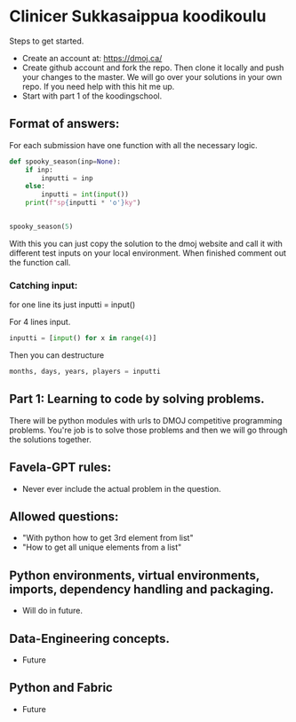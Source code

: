 # Clinicer Sukkasaippua koodikoulu

Steps to get started.

- Create an account at: https://dmoj.ca/
- Create github account and fork the repo. Then clone it locally and push your changes to the master. We will go over your solutions in your own repo. If you need help with this hit me up.
- Start with part 1 of the koodingschool.

## Format of answers:

For each submission have one function with all the necessary logic.

```python
def spooky_season(inp=None):
    if inp:
        inputti = inp
    else:
        inputti = int(input())
    print(f"sp{inputti * 'o'}ky")


spooky_season(5)

```
With this you can just copy the solution to the dmoj website and call it with different test inputs on your local environment.
When finished comment out the function call.

### Catching input:

for one line its just inputti = input()

For 4 lines input.
```python
inputti = [input() for x in range(4)]
```

Then you can destructure
```python
months, days, years, players = inputti
```

## Part 1: Learning to code by solving problems.

There will be python modules with urls to DMOJ competitive programming problems. You're job is to solve those problems and then we will go through the solutions together.

## Favela-GPT rules:
 - Never ever include the actual problem in the question.

## Allowed questions:
 - "With python how to get 3rd element from list"
 - "How to get all unique elements from a list"


## Python environments, virtual environments, imports, dependency handling and packaging. 
 - Will do in future.


## Data-Engineering concepts.
 - Future

## Python and Fabric
 - Future